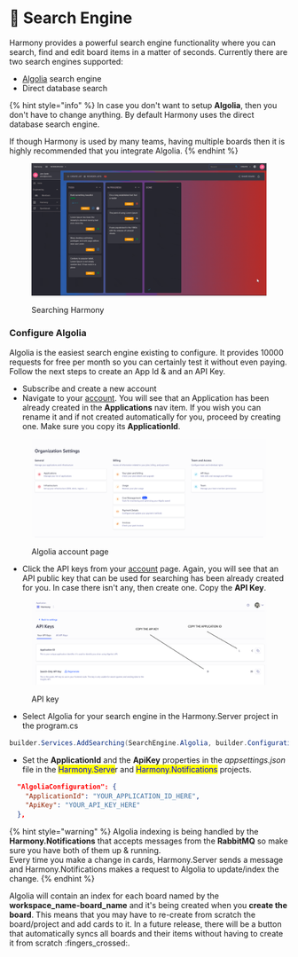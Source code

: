 # 🔎 Search Engine

Harmony provides a powerful search engine functionality where you can search, find and edit board items in a matter of seconds. Currently there are two search engines supported:

* [Algolia](https://www.algolia.com/) search engine
* Direct database search

{% hint style="info" %}
In case you don't want to setup **Algolia**, then you don't have to change anything. By default Harmony uses the direct database search engine.&#x20;

If though Harmony is used by many teams, having multiple boards then it is highly recommended that you integrate Algolia.
{% endhint %}

<figure><img src="../../.gitbook/assets/app-search.gif" alt=""><figcaption><p>Searching Harmony</p></figcaption></figure>

### Configure Algolia

Algolia is the easiest search engine existing to configure. It provides 10000 requests for free per month so you can certainly test it without even paying. Follow the next steps to create an App Id & and an API Key.&#x20;

* Subscribe and create a new account
* Navigate to your [account](https://dashboard.algolia.com/account/overview). You will see that an Application has been already created in the **Applications** nav item. If you wish you can rename it and if not created automatically for you, proceed by creating one. Make sure you copy its **ApplicationId**.

<figure><img src="../../.gitbook/assets/algolia-account.png" alt=""><figcaption><p>Algolia account page</p></figcaption></figure>

* Click the API keys from your [account](https://dashboard.algolia.com/account/overview) page. Again, you will see that an API public key that can be used for searching has been already created for you. In case there isn't any, then create one. Copy the **API Key**.

<figure><img src="../../.gitbook/assets/algolia-settings.png" alt=""><figcaption><p>API key</p></figcaption></figure>

* Select Algolia for your search engine in the Harmony.Server project in the program.cs

```csharp
builder.Services.AddSearching(SearchEngine.Algolia, builder.Configuration);
```

* Set the **ApplicationId** and the **ApiKey** properties in the _appsettings.json_ file in the <mark style="color:blue;">Harmony.Serve</mark>r and <mark style="color:blue;">Harmony.Notifications</mark> projects.&#x20;

```json
  "AlgoliaConfiguration": {
    "ApplicationId": "YOUR_APPLICATION_ID_HERE",
    "ApiKey": "YOUR_API_KEY_HERE"
  },
```

{% hint style="warning" %}
Algolia indexing is being handled by the **Harmony.Notifications** that accepts messages from the **RabbitMQ** so make sure you have both of them up & running. \
Every time you make a change in cards, Harmony.Server sends a message and Harmony.Notifications makes a request to Algolia to update/index the change.
{% endhint %}

Algolia will contain an index for each board named by the **workspace\_name-board\_name** and it's being created when you **create the board**. This means that you may have to re-create from scratch the board/project and add cards to it. In a future release, there will be a button that automatically syncs all boards and their items without having to create it from scratch :fingers\_crossed:.
